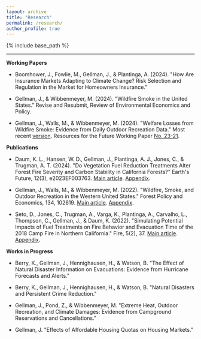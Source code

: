```yaml
---
layout: archive
title: "Research"
permalink: /research/
author_profile: true
---
```


{% include base_path %}

------

**Working Papers**
* Boomhower, J., Fowlie, M., Gellman, J., & Plantinga, A. (2024). "How Are Insurance Markets Adapting to Climate Change? Risk Selection and Regulation in the Market for Homeowners Insurance."

* Gellman, J., & Wibbenmeyer, M. (2024). "Wildfire Smoke in the United States." Revise and Resubmit, Review of Environmental Economics and Policy.

* Gellman, J., Walls, M., & Wibbenmeyer, M. (2024). "Welfare Losses from Wildfire Smoke: Evidence from Daily Outdoor Recreation Data." Most recent [version](https://jacobgellman.github.io/files/gellman_et_al_2023-welfare_losses_wildfire_smoke_recreation.pdf). Resources for the Future Working Paper [No. 23-21](https://jacobgellman.github.io/files/gellman_et_al_2023-wf_smoke_rec_rff_23-21.pdf).

**Publications**
* Daum, K. L., Hansen, W. D., Gellman, J., Plantinga, A. J., Jones, C., & Trugman, A. T. (2024). "Do Vegetation Fuel Reduction Treatments Alter Forest Fire Severity and Carbon Stability in California Forests?" Earth's Future, 12(3), e2023EF003763. [Main article](https://jacobgellman.github.io/files/daum_et_al_2024-vegetation_treatments_carbon_fire.pdf). [Appendix](https://jacobgellman.github.io/files/daum_et_al_2024-vegetation_treatments_carbon_fire_appendix.pdf). 

* Gellman, J., Walls, M., & Wibbenmeyer, M. (2022). "Wildfire, Smoke, and Outdoor Recreation in the Western United States." Forest Policy and Economics, 134, 102619. [Main article](https://jacobgellman.github.io/files/gellman_et_al_2022-wildfire_smoke_recreation.pdf). [Appendix](https://jacobgellman.github.io/files/gellman_et_al_2022-wildfire_smoke_recreation_appendix.pdf). 

* Seto, D., Jones, C., Trugman, A., Varga, K., Plantinga, A., Carvalho, L., Thompson, C., Gellman, J., & Daum, K. (2022). "Simulating Potential Impacts of Fuel Treatments on Fire Behavior and Evacuation Time of the 2018 Camp Fire in Northern California." Fire, 5(2), 37. [Main article](https://jacobgellman.github.io/files/seto_et_al_2022-fuel_treatments_camp_fire.pdf). [Appendix](https://jacobgellman.github.io/files/seto_et_al_2022-fuel_treatments_camp_fire_appendix.pdf).

**Works in Progress**
* Berry, K., Gellman, J., Hennighausen, H., & Watson, B. "The Effect of Natural Disaster Information on Evacuations: Evidence from Hurricane Forecasts and Alerts."

* Berry, K., Gellman, J., Hennighausen, H., & Watson, B. "Natural Disasters and Persistent Crime Reduction."

* Gellman, J., Pond, Z., & Wibbenmeyer, M. "Extreme Heat, Outdoor Recreation, and Climate Damages: Evidence from Campground Reservations and Cancellations."

* Gellman, J. "Effects of Affordable Housing Quotas on Housing Markets."
